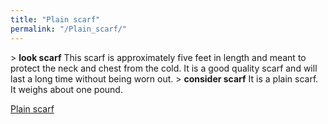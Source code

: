 ```yaml
---
title: "Plain scarf"
permalink: "/Plain_scarf/"
---
```


\> **look scarf**
This scarf is approximately five feet in length and meant to protect the
neck
and chest from the cold. It is a good quality scarf and will last a long
time
without being worn out.
\> **consider scarf**
It is a plain scarf.
It weighs about one pound.

[Plain scarf](Category:_Cloth_equipment "wikilink")